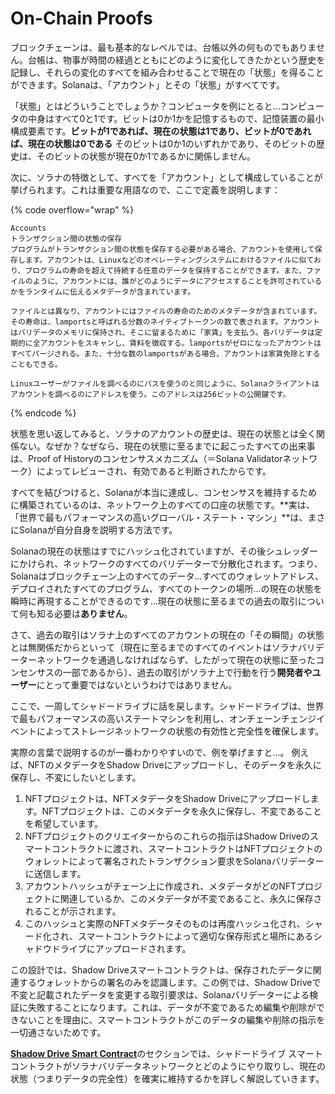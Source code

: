 # On-Chain Proofs

ブロックチェーンは、最も基本的なレベルでは、台帳以外の何ものでもありません。台帳は、物事が時間の経過とともにどのように変化してきたかという歴史を記録し、それらの変化のすべてを組み合わせることで現在の「状態」を得ることができます。Solanaは、「アカウント」とその「状態」がすべてです。

「状態」とはどういうことでしょうか？コンピュータを例にとると...コンピュータの中身はすべて0と1です。ビットは0か1かを記憶するもので、記憶装置の最小構成要素です。**ビットが1であれば、現在の状態は1であり、ビットが0であれば、現在の状態は0である** そのビットは0か1のいずれかであり、そのビットの歴史は、そのビットの状態が現在0か1であるかに関係しません。

次に、ソラナの特徴として、すべてを「アカウント」として構成していることが挙げられます。これは重要な用語なので、ここで定義を説明します：

{% code overflow="wrap" %}
```
Accounts
トランザクション間の状態の保存
プログラムがトランザクション間の状態を保存する必要がある場合、アカウントを使用して保存します。アカウントは、Linuxなどのオペレーティングシステムにおけるファイルに似ており、プログラムの寿命を超えて持続する任意のデータを保持することができます。また、ファイルのように、アカウントには、誰がどのようにデータにアクセスすることを許可されているかをランタイムに伝えるメタデータが含まれています。

ファイルとは異なり、アカウントにはファイルの寿命のためのメタデータが含まれています。その寿命は、lamportsと呼ばれる分数のネイティブトークンの数で表されます。アカウントはバリデータのメモリに保持され、そこに留まるために「家賃」を支払う。各バリデータは定期的に全アカウントをスキャンし、賃料を徴収する。lamportsがゼロになったアカウントはすべてパージされる。また、十分な数のlamportsがある場合、アカウントは家賃免除とすることもできる。

Linuxユーザーがファイルを調べるのにパスを使うのと同じように、Solanaクライアントはアカウントを調べるのにアドレスを使う。このアドレスは256ビットの公開鍵です。
```
{% endcode %}

状態を思い返してみると、ソラナのアカウントの歴史は、現在の状態とは全く関係ない。なぜか？なぜなら、現在の状態に至るまでに起こったすべての出来事は、Proof of Historyのコンセンサスメカニズム（＝Solana Validatorネットワーク）によってレビューされ、有効であると判断されたからです。

すべてを結びつけると、Solanaが本当に達成し、コンセンサスを維持するために構築されているのは、ネットワーク上のすべての口座の状態です。**実は、「世界で最もパフォーマンスの高いグローバル・ステート・マシン」**は、まさにSolanaが自分自身を説明する方法です。

Solanaの現在の状態はすでにハッシュ化されていますが、その後シュレッダーにかけられ、ネットワークのすべてのバリデーターで分散化されます。つまり、Solanaはブロックチェーン上のすべてのデータ...すべてのウォレットアドレス、デプロイされたすべてのプログラム、すべてのトークンの場所...の現在の状態を瞬時に再現することができるのです...現在の状態に至るまでの過去の取引について何も知る必要は**ありません**。

さて、過去の取引はソラナ上のすべてのアカウントの現在の「その瞬間」の状態とは無関係だからといって（現在に至るまでのすべてのイベントはソラナバリデーターネットワークを通過しなければならず、したがって現在の状態に至ったコンセンサスの一部であるから）、過去の取引がソラナ上で行動を行う**開発者やユーザー**にとって重要ではないというわけではありません。

ここで、一周してシャドードライブに話を戻します。シャドードライブは、世界で最もパフォーマンスの高いステートマシンを利用し、オンチェーンチェンジイベントによってストレージネットワークの状態の有効性と完全性を確保します。

実際の言葉で説明するのが一番わかりやすいので、例を挙げますと...。
例えば、NFTのメタデータをShadow Driveにアップロードし、そのデータを永久に保存し、不変にしたいとします。

1. NFTプロジェクトは、NFTメタデータをShadow Driveにアップロードします。NFTプロジェクトは、このメタデータを永久に保存し、不変であることを希望しています。
2. NFTプロジェクトのクリエイターからのこれらの指示はShadow Driveのスマートコントラクトに渡され、スマートコントラクトはNFTプロジェクトのウォレットによって署名されたトランザクション要求をSolanaバリデーターに送信します。
3. アカウントハッシュがチェーン上に作成され、メタデータがどのNFTプロジェクトに関連しているか、このメタデータが不変であること、永久に保存されることが示されます。
4. このハッシュと実際のNFTメタデータそのものは再度ハッシュ化され、シャード化され、スマートコントラクトによって適切な保存形式と場所にあるシャドウドライブにアップロードされます。

この設計では、Shadow Driveスマートコントラクトは、保存されたデータに関連するウォレットからの署名のみを認識します。この例では、Shadow Driveで不変と記載されたデータを変更する取引要求は、Solanaバリデーターによる検証に失敗することになります。これは、データが不変であるため編集や削除ができないことを理由に、スマートコントラクトがこのデータの編集や削除の指示を一切通さないためです。

[**Shadow Drive Smart Contract**](smart-contracts.md)のセクションでは、シャドードライブ スマートコントラクトがソラナバリデータネットワークとどのようにやり取りし、現在の状態（つまりデータの完全性）を確実に維持するかを詳しく解説していきます。
